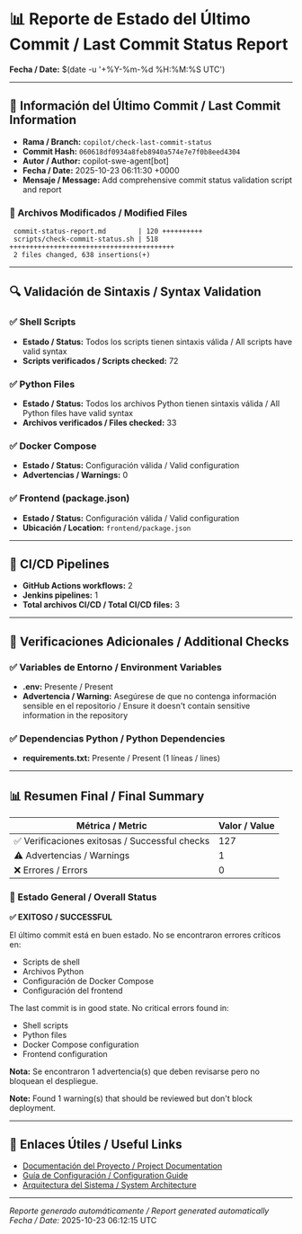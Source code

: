 # 📊 Reporte de Estado del Último Commit / Last Commit Status Report

**Fecha / Date:** $(date -u '+%Y-%m-%d %H:%M:%S UTC')

---

## 📝 Información del Último Commit / Last Commit Information


- **Rama / Branch:** `copilot/check-last-commit-status`
- **Commit Hash:** `060618df0934a8feb8940a574e7e7f0b8eed4304`
- **Autor / Author:** copilot-swe-agent[bot]
- **Fecha / Date:** 2025-10-23 06:11:30 +0000
- **Mensaje / Message:** Add comprehensive commit status validation script and report

### 📂 Archivos Modificados / Modified Files

```
 commit-status-report.md        | 120 ++++++++++
 scripts/check-commit-status.sh | 518 +++++++++++++++++++++++++++++++++++++++++
 2 files changed, 638 insertions(+)
```

---

## 🔍 Validación de Sintaxis / Syntax Validation

### ✅ Shell Scripts

- **Estado / Status:** Todos los scripts tienen sintaxis válida / All scripts have valid syntax
- **Scripts verificados / Scripts checked:** 72

### ✅ Python Files

- **Estado / Status:** Todos los archivos Python tienen sintaxis válida / All Python files have valid syntax
- **Archivos verificados / Files checked:** 33

### ✅ Docker Compose

- **Estado / Status:** Configuración válida / Valid configuration
- **Advertencias / Warnings:** 0

### ✅ Frontend (package.json)

- **Estado / Status:** Configuración válida / Valid configuration
- **Ubicación / Location:** `frontend/package.json`


---

## 🔄 CI/CD Pipelines

- **GitHub Actions workflows:** 2
- **Jenkins pipelines:** 1
- **Total archivos CI/CD / Total CI/CD files:** 3


---

## 🔧 Verificaciones Adicionales / Additional Checks

### ✅ Variables de Entorno / Environment Variables

- **.env:** Presente / Present
- **Advertencia / Warning:** Asegúrese de que no contenga información sensible en el repositorio / Ensure it doesn't contain sensitive information in the repository

### ✅ Dependencias Python / Python Dependencies

- **requirements.txt:** Presente / Present (1 líneas / lines)


---

## 📊 Resumen Final / Final Summary

| Métrica / Metric | Valor / Value |
|------------------|---------------|
| ✅ Verificaciones exitosas / Successful checks | 127 |
| ⚠️ Advertencias / Warnings | 1 |
| ❌ Errores / Errors | 0 |

### 🎯 Estado General / Overall Status

**✅ EXITOSO / SUCCESSFUL**

El último commit está en buen estado. No se encontraron errores críticos en:
- Scripts de shell
- Archivos Python
- Configuración de Docker Compose
- Configuración del frontend

The last commit is in good state. No critical errors found in:
- Shell scripts
- Python files
- Docker Compose configuration
- Frontend configuration


**Nota:** Se encontraron 1 advertencia(s) que deben revisarse pero no bloquean el despliegue.

**Note:** Found 1 warning(s) that should be reviewed but don't block deployment.


---

## 🔗 Enlaces Útiles / Useful Links

- [Documentación del Proyecto / Project Documentation](./README.md)
- [Guía de Configuración / Configuration Guide](./QUICK_REFERENCE.md)
- [Arquitectura del Sistema / System Architecture](./ARCHITECTURE.md)

---

*Reporte generado automáticamente / Report generated automatically*  
*Fecha / Date:* 2025-10-23 06:12:15 UTC


